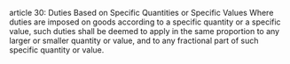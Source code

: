 article 30: Duties Based on Specific Quantities or Specific Values 
Where duties are imposed on goods according to a specific quantity or a specific value, such duties shall be deemed to apply in the same proportion to any larger or smaller quantity or value, and to any fractional part of such specific quantity or value. 
<ul>
</ul>